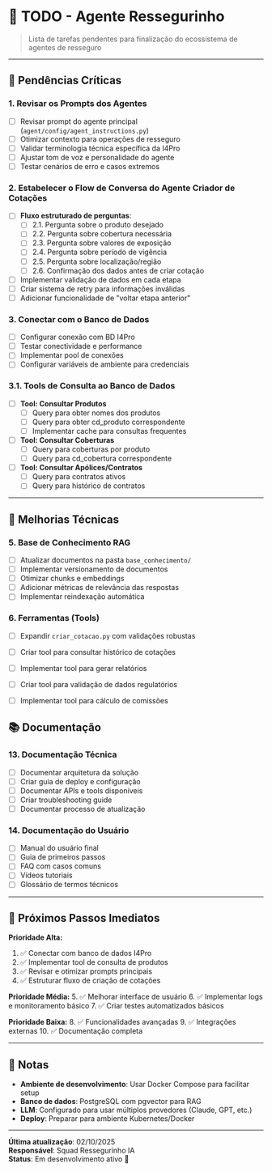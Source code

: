 # 📝 TODO - Agente Ressegurinho

> Lista de tarefas pendentes para finalização do ecossistema de agentes de resseguro

---

## 🚧 **Pendências Críticas**

### 1. **Revisar os Prompts dos Agentes** 
- [ ] Revisar prompt do agente principal (`agent/config/agent_instructions.py`)
- [ ] Otimizar contexto para operações de resseguro
- [ ] Validar terminologia técnica específica da I4Pro
- [ ] Ajustar tom de voz e personalidade do agente
- [ ] Testar cenários de erro e casos extremos

### 2. **Estabelecer o Flow de Conversa do Agente Criador de Cotações**
- [ ] **Fluxo estruturado de perguntas**:
  - [ ] 2.1. Pergunta sobre o produto desejado
  - [ ] 2.2. Pergunta sobre cobertura necessária
  - [ ] 2.3. Pergunta sobre valores de exposição
  - [ ] 2.4. Pergunta sobre período de vigência
  - [ ] 2.5. Pergunta sobre localização/região
  - [ ] 2.6. Confirmação dos dados antes de criar cotação
- [ ] Implementar validação de dados em cada etapa
- [ ] Criar sistema de retry para informações inválidas
- [ ] Adicionar funcionalidade de "voltar etapa anterior"

### 3. **Conectar com o Banco de Dados**
- [ ] Configurar conexão com BD I4Pro
- [ ] Testar conectividade e performance
- [ ] Implementar pool de conexões
- [ ] Configurar variáveis de ambiente para credenciais

### 3.1. **Tools de Consulta ao Banco de Dados**
- [ ] **Tool: Consultar Produtos**
  - [ ] Query para obter nomes dos produtos
  - [ ] Query para obter cd_produto correspondente
  - [ ] Implementar cache para consultas frequentes
- [ ] **Tool: Consultar Coberturas**
  - [ ] Query para coberturas por produto
  - [ ] Query para cd_cobertura correspondente
- [ ] **Tool: Consultar Apólices/Contratos**
  - [ ] Query para contratos ativos
  - [ ] Query para histórico de contratos

---

## 🔧 **Melhorias Técnicas**

### 5. **Base de Conhecimento RAG**
- [ ] Atualizar documentos na pasta `base_conhecimento/`
- [ ] Implementar versionamento de documentos
- [ ] Otimizar chunks e embeddings
- [ ] Adicionar métricas de relevância das respostas
- [ ] Implementar reindexação automática

### 6. **Ferramentas (Tools)**
- [ ] Expandir `criar_cotacao.py` com validações robustas
- [ ] Criar tool para consultar histórico de cotações
- [ ] Implementar tool para gerar relatórios
- [ ] Criar tool para validação de dados regulatórios
- [ ] Implementar tool para cálculo de comissões


## 📚 **Documentação**

### 13. **Documentação Técnica**
- [ ] Documentar arquitetura da solução
- [ ] Criar guia de deploy e configuração
- [ ] Documentar APIs e tools disponíveis
- [ ] Criar troubleshooting guide
- [ ] Documentar processo de atualização

### 14. **Documentação do Usuário**
- [ ] Manual do usuário final
- [ ] Guia de primeiros passos
- [ ] FAQ com casos comuns
- [ ] Vídeos tutoriais
- [ ] Glossário de termos técnicos

---

## 🎯 **Próximos Passos Imediatos**

**Prioridade Alta:**
1. ✅ Conectar com banco de dados I4Pro
2. ✅ Implementar tool de consulta de produtos
3. ✅ Revisar e otimizar prompts principais
4. ✅ Estruturar fluxo de criação de cotações

**Prioridade Média:**
5. ✅ Melhorar interface de usuário
6. ✅ Implementar logs e monitoramento básico
7. ✅ Criar testes automatizados básicos

**Prioridade Baixa:**
8. ✅ Funcionalidades avançadas
9. ✅ Integrações externas
10. ✅ Documentação completa

---

## 📝 **Notas**

- **Ambiente de desenvolvimento**: Usar Docker Compose para facilitar setup
- **Banco de dados**: PostgreSQL com pgvector para RAG
- **LLM**: Configurado para usar múltiplos provedores (Claude, GPT, etc.)
- **Deploy**: Preparar para ambiente Kubernetes/Docker

---

**Última atualização**: 02/10/2025  
**Responsável**: Squad Ressegurinho IA  
**Status**: Em desenvolvimento ativo 🚀